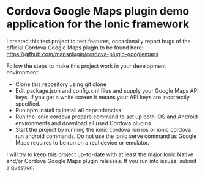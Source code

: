 # Cordova Google Maps plugin demo application for the Ionic framework

I created this test project to test features, occasionally report bugs of the official Cordova Google Maps plugin to be found here:
https://github.com/mapsplugin/cordova-plugin-googlemaps

Follow the steps to make this project work in your development environment:
- Clone this repository using git clone
- Edit package.json and config.xml files and supply your Google Maps API keys. If you get a white screen it means your API keys are incorrectly specified.
- Run npm install to install all dependencies
- Run the ionic cordova prepare command to set up both IOS and Android environments and download all used Cordova plugins
- Start the project by running the ionic cordova run ios or ionic cordova run android commands. Do not use the ionic serve command as Google Maps requires to be run on a real device or emulator.

I will try to keep this project up-to-date with at least the major Ionic Native and/or Cordova Google Maps plugin releases. If you run into issues, submit a question.

